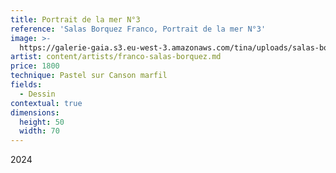 ```yaml
---
title: Portrait de la mer N°3
reference: 'Salas Borquez Franco, Portrait de la mer N°3'
image: >-
  https://galerie-gaia.s3.eu-west-3.amazonaws.com/tina/uploads/salas-borquez-franco/galerie-gaia-franco-salas-borquez-dessin.jpg
artist: content/artists/franco-salas-borquez.md
price: 1800
technique: Pastel sur Canson marfil
fields:
  - Dessin
contextual: true
dimensions:
  height: 50
  width: 70
---
```


2024

